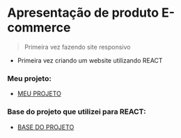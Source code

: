 # Apresentação de produto E-commerce

> Primeira vez fazendo site responsivo

- Primeira vez criando um website utilizando REACT

### Meu projeto:
- [MEU PROJETO](https://apresentacao-de-produto-e-commerce-m4z1jbtz3-matiash26.vercel.app/)

### Base do projeto que utilizei para REACT:
- [BASE DO PROJETO](https://www.figma.com/file/g8fbeJG1y8UJEWsy827vQl/Turmeric-products-website-(Community))
